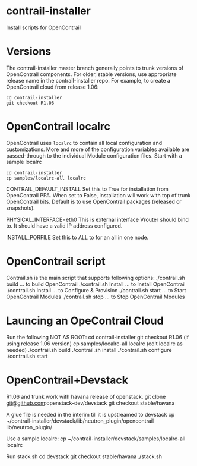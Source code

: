 contrail-installer
==================

Install scripts for OpenContrail

# Versions

The contrail-installer master branch generally points to trunk versions 
of OpenContrail components.  For older, stable versions, use appropriate
release name in the contrail-installer repo.  For example, to create a
OpenContrail cloud from release 1.06:

    cd contrail-installer
    git checkout R1.06

# OpenContrail localrc

OpenContrail uses ``localrc`` to contain all local configuration and customizations. 
More and more of the configuration variables available are passed-through to the individual 
Module configuration files.  Start with a sample localrc

    cd contrail-installer
    cp samples/localrc-all localrc

CONTRAIL_DEFAULT_INSTALL Set this to True for installation from OpenContrail PPA. When set
to False, installation will work with top of trunk OpenContrail bits. Default is to
use OpenContrail packages (released or snapshots).

PHYSICAL_INTERFACE=eth0 This is external interface Vrouter should bind to. It should have
a valid IP address configured.

INSTALL_PORFILE Set this to ALL to for an all in one node. 

# OpenContrail script

Contrail.sh is the main script that supports following options:
    ./contrail.sh build   ... to build OpenContrail
    ./contrail.sh Install ... to Install OpenContrail
    ./contrail.sh Install ... to Configure & Provision 
    ./contrail.sh start   ... to Start OpenContrail Modules
    ./contrail.sh stop    ... to Stop OpenContrail Modules

# Launcing an OpeContrail Cloud

Run the following NOT AS ROOT:
   cd contrail-installer
   git checkout R1.06 (if using release 1.06 version)
   cp samples/localrc-all localrc (edit localrc as needed)
   ./contrail.sh build
   ./contrail.sh install
   ./contrail.sh configure
   ./contrail.sh start

# OpenContrail+Devstack

R1.06 and trunk work with havana release of openstack.
    git clone git@github.com:openstack-dev/devstack
    git checkout stable/havana
    
A glue file is needed in the interim till it is upstreamed to devstack
    cp ~/contrail-installer/devstack/lib/neutron_plugin/opencontrail lib/neutron_plugin/

Use a sample localrc:
    cp ~/contrail-installer/devstack/samples/localrc-all localrc

Run stack.sh
    cd devstack
    git checkout stable/havana
    ./stack.sh
